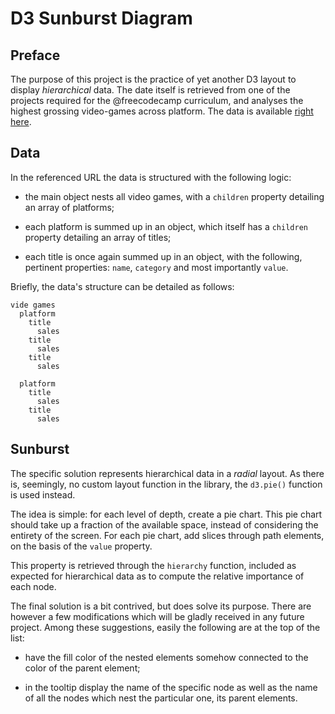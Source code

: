 # D3 Sunburst Diagram

<!-- Link to the working pen right [here]() -->

## Preface

The purpose of this project is the practice of yet another D3 layout to display _hierarchical_ data. The date itself is retrieved from one of the projects required for the @freecodecamp curriculum, and analyses the highest grossing video-games across platform. The data is available [right here](https://cdn.rawgit.com/freeCodeCamp/testable-projects-fcc/a80ce8f9/src/data/tree_map/video-game-sales-data.json).

## Data

In the referenced URL the data is structured with the following logic:

- the main object nests all video games, with a `children` property detailing an array of platforms;

- each platform is summed up in an object, which itself has a `children` property detailing an array of titles;

- each title is once again summed up in an object, with the following, pertinent properties: `name`, `category` and most importantly `value`.

Briefly, the data's structure can be detailed as follows:

```code
vide games
  platform
    title
      sales
    title
      sales
    title
      sales

  platform
    title
      sales
    title
      sales
```

## Sunburst

The specific solution represents hierarchical data in a _radial_ layout. As there is, seemingly, no custom layout function in the library, the `d3.pie()` function is used instead.

The idea is simple: for each level of depth, create a pie chart. This pie chart should take up a fraction of the available space, instead of considering the entirety of the screen. For each pie chart, add slices through path elements, on the basis of the `value` property.

This property is retrieved through the `hierarchy` function, included as expected for hierarchical data as to compute the relative importance of each node.

The final solution is a bit contrived, but does solve its purpose. There are however a few modifications which will be gladly received in any future project. Among these suggestions, easily the following are at the top of the list:

- have the fill color of the nested elements somehow connected to the color of the parent element;

- in the tooltip display the name of the specific node as well as the name of all the nodes which nest the particular one, its parent elements.